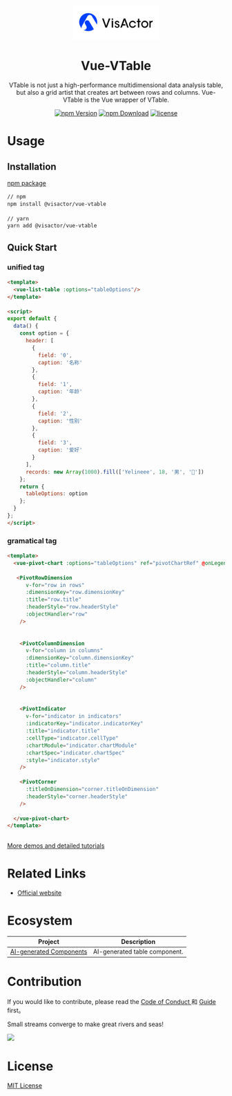 <div align="center">
  <a href="" target="_blank">
    <img alt="VisActor Logo" width="200" src="https://github.com/VisActor/.github/blob/main/profile/500_200.svg"/>
  </a>
</div>

<div align="center">
  <h1>Vue-VTable</h1>
</div>

<div align="center">

VTable is not just a high-performance multidimensional data analysis table, but also a grid artist that creates art between rows and columns. Vue-VTable is the Vue wrapper of VTable.

[![npm Version](https://img.shields.io/npm/v/@visactor/vtable.svg)](https://www.npmjs.com/package/@visactor/vue-vtable)
[![npm Download](https://img.shields.io/npm/dm/@visactor/vtable.svg)](https://www.npmjs.com/package/@visactor/vue-vtable)
[![license](https://img.shields.io/badge/license-MIT-blue.svg)](https://github.com/visactor/vtable/blob/main/LICENSE)

</div>

# Usage

## Installation

[npm package](https://www.npmjs.com/package/@visactor/vue-vtable)

```bash
// npm
npm install @visactor/vue-vtable

// yarn
yarn add @visactor/vue-vtable
```

## Quick Start

### unified tag

```html
<template>
  <vue-list-table :options="tableOptions"/>
</template>

<script>
export default {
  data() {
    const option = {
      header: [
        {
          field: '0',
          caption: '名称'
        },
        {
          field: '1',
          caption: '年龄'
        },
        {
          field: '2',
          caption: '性别'
        },
        {
          field: '3',
          caption: '爱好'
        }
      ],
      records: new Array(1000).fill(['Yelineee', 18, '男', '🏀'])
    };
    return {
      tableOptions: option
    };
  }
};
</script>

```
### gramatical tag

```html
<template>
  <vue-pivot-chart :options="tableOptions" ref="pivotChartRef" @onLegendItemClick="handleLegendItemClick" :height="800">
    
   <PivotRowDimension
      v-for="row in rows"
      :dimensionKey="row.dimensionKey"
      :title="row.title"
      :headerStyle="row.headerStyle"
      :objectHandler="row"
    />
    
    
    <PivotColumnDimension
      v-for="column in columns"
      :dimensionKey="column.dimensionKey"
      :title="column.title"
      :headerStyle="column.headerStyle"
      :objectHandler="column"
    />

    
    <PivotIndicator
      v-for="indicator in indicators"
      :indicatorKey="indicator.indicatorKey"
      :title="indicator.title"
      :cellType="indicator.cellType"
      :chartModule="indicator.chartModule"
      :chartSpec="indicator.chartSpec"
      :style="indicator.style"
    />

    <PivotCorner
      :titleOnDimension="corner.titleOnDimension"
      :headerStyle="corner.headerStyle"
    />

  </vue-pivot-chart>
</template>

```

##

[More demos and detailed tutorials](https://visactor.io/vtable)

# Related Links

- [Official website](https://visactor.io/vtable)

# Ecosystem

| Project                                                  | Description                   |
| -------------------------------------------------------- | ----------------------------- |
| [AI-generated Components](https://visactor.io/ai-vtable) | AI-generated table component. |

# Contribution

If you would like to contribute, please read the [Code of Conduct ](./CODE_OF_CONDUCT.md) 和 [ Guide](./CONTRIBUTING.zh-CN.md) first。

Small streams converge to make great rivers and seas!

<a href="https://github.com/visactor/vtable/graphs/contributors"><img src="https://contrib.rocks/image?repo=visactor/vtable" /></a>

# License

[MIT License](./LICENSE)
